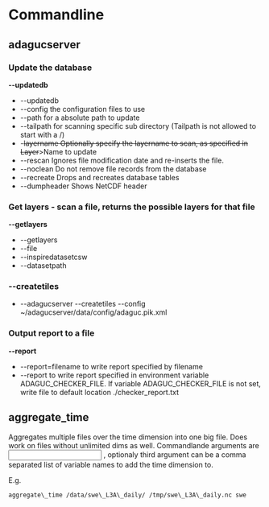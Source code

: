 Commandline
===========

adagucserver
------------

### Update the database

**--updatedb**

-   --updatedb
-   --config the configuration files to use
-   --path for a absolute path to update
-   --tailpath for scanning specific sub directory (Tailpath is not
    allowed to start with a /)
-   -~~layername Optionally specify the layername to scan, as specified
    in Layer~~>Name to update
-   --rescan Ignores file modification date and re-inserts the file.
-   --noclean Do not remove file records from the database
-   --recreate Drops and recreates database tables
-   --dumpheader Shows NetCDF header

### Get layers - scan a file, returns the possible layers for that file

**--getlayers**

-   --getlayers
-   --file
-   --inspiredatasetcsw
-   --datasetpath

### --createtiles

-   --adagucserver --createtiles --config
    \~/adagucserver/data/config/adaguc.pik.xml

### Output report to a file

**--report**

-   --report=filename to write report specified by filename
-   --report to write report specified in environment variable
    ADAGUC\_CHECKER\_FILE. If variable ADAGUC\_CHECKER\_FILE is not set,
    write file to default location ./checker\_report.txt

aggregate\_time
---------------

Aggregates multiple files over the time dimension into one big file.
Does work on files without unlimited dims as well.
Commandlande arguments are <input dir> <output file>,
optionaly third argument can be a comma separated list of variable names
to add the time dimension to.

E.g.
```
aggregate\_time /data/swe\_L3A\_daily/ /tmp/swe\_L3A\_daily.nc swe
```
